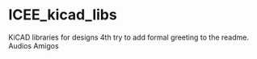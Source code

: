 # ICEE_kicad_libs
KiCAD libraries for designs
4th try to add formal greeting to the readme.
Audios Amigos
